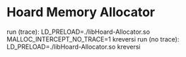 Hoard Memory Allocator
======================

run (trace):       LD_PRELOAD=./libHoard-Allocator.so MALLOC_INTERCEPT_NO_TRACE=1 kreversi
run (no trace):    LD_PRELOAD=./libHoard-Allocator.so kreversi
